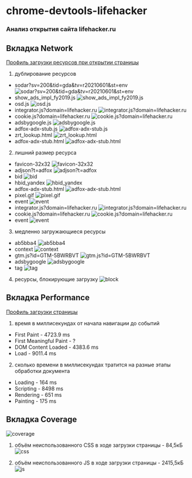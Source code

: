 # chrome-devtools-lifehacker
### Анализ открытия сайта lifehacker.ru


## Вкладка Network
[Профиль загрузки ресурсов при открытии страницы](lifehacker.ru.har)

1.	дублирование ресурсов
* sodar?sv=200&tid=gda&tv=r20210601&st=env
![sodar?sv=200&tid=gda&tv=r20210601&st=env](/screenshots/duplicate/sodar.jpeg)
* show_ads_impl_fy2019.js
![show_ads_impl_fy2019.js](/screenshots/duplicate/show_ads_impl_fy2019.jpeg)
* osd.js
![osd.js](/screenshots/duplicate/osd.jpeg)
* integrator.js?domain=lifehacker.ru
![integrator.js?domain=lifehacker.ru](/screenshots/duplicate/integrator.jpeg)
* cookie.js?domain=lifehacker.ru
![cookie.js?domain=lifehacker.ru](/screenshots/duplicate/cookie.jpeg)
* adsbygoogle.js
![adsbygoogle.js](/screenshots/duplicate/adsbygoogle.jpeg)
* adfox-adx-stub.js
![adfox-adx-stub.js](/screenshots/duplicate/adfox-adx-stub.jpeg)
* zrt_lookup.html
![zrt_lookup.html](/screenshots/duplicate/zrt_lookup.jpeg)
* adfox-adx-stub.html
![adfox-adx-stub.html](/screenshots/duplicate/adfox-adx-stub-html.jpeg)

2.	лишний размер ресурса
* favicon-32x32
![favicon-32x32](/screenshots/excess/favicon-32x32.jpeg)
* adjson?t=adfox
![adjson?t=adfox](/screenshots/excess/adjson?t=adfox.jpeg)
* bid
![bid](/screenshots/excess/bid.jpeg)
* hbid_yandex
![hbid_yandex](/screenshots/excess/hbid_yandex.jpeg)
* adfox-adx-stub.html
![adfox-adx-stub.html](/screenshots/excess/adfox-adx-stub.jpeg)
* pixel.gif
![pixel.gif](/screenshots/excess/pixel.jpeg)
* event
![event](/screenshots/excess/event.jpeg)
* integrator.js?domain=lifehacker.ru
![integrator.js?domain=lifehacker.ru](/screenshots/excess/integrator.jpeg)
* cookie.js?domain=lifehacker.ru
![cookie.js?domain=lifehacker.ru](/screenshots/excess/cookie.jpeg)
* event
![event](/screenshots/excess/event-2.jpeg)

3.	медленно загружающиеся ресурсы
* ab5bba4
![ab5bba4](/screenshots/slow/ab5bba4.jpeg)
* context
![context](/screenshots/slow/context.jpeg)
* gtm.js?id=GTM-5BWRBVT
![gtm.js?id=GTM-5BWRBVT](/screenshots/slow/gtm.jpeg)
* adsbygoogle
![adsbygoogle](/screenshots/slow/adsbygoogle.jpeg)
* tag
![tag](/screenshots/slow/tag.jpeg)

4.	ресурсы, блокирующие загрузку
![block](/screenshots/block/block.jpeg)



## Вкладка Performance
[Профиль загрузки страницы](Profile-20210606T111658.json)

1. время в миллисекундах от начала навигации до событий
* First Paint - 4723.9 ms
* First Meaningful Paint - ?
* DOM Content Loaded - 4383.6 ms
* Load - 9011.4 ms

2. сколько времени в миллисекундах тратится на разные этапы обработки документа
* Loading - 164 ms
* Scripting - 8498 ms
* Rendering - 651 ms
* Painting - 175 ms



## Вкладка Coverage
![coverage](/coverage.jpeg)

1. объём неиспользованного CSS в ходе загрузки страницы - 84,5кБ
![css](/screenshots/unused/css.jpeg)

2. объём неиспользованного JS в ходе загрузки страницы - 2415,5кБ
![js](/screenshots/unused/js.jpeg)
